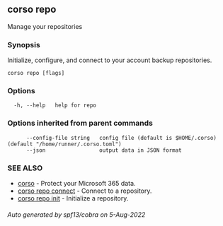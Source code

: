 ## corso repo

Manage your repositories

### Synopsis

Initialize, configure, and connect to your account backup repositories.

```
corso repo [flags]
```

### Options

```
  -h, --help   help for repo
```

### Options inherited from parent commands

```
      --config-file string   config file (default is $HOME/.corso) (default "/home/runner/.corso.toml")
      --json                 output data in JSON format
```

### SEE ALSO

* [corso](corso.md)	 - Protect your Microsoft 365 data.
* [corso repo connect](corso_repo_connect.md)	 - Connect to a repository.
* [corso repo init](corso_repo_init.md)	 - Initialize a repository.

###### Auto generated by spf13/cobra on 5-Aug-2022

